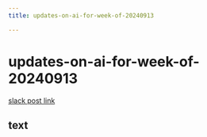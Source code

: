 ```yaml
---
title: updates-on-ai-for-week-of-20240913

---
```


# updates-on-ai-for-week-of-20240913

[slack post link]()

## text